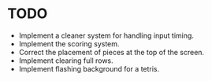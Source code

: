 # TODO
* Implement a cleaner system for handling input timing.
* Implement the scoring system.
* Correct the placement of pieces at the top of the screen.
* Implement clearing full rows.
* Implement flashing background for a tetris.
